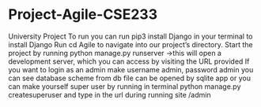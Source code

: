 # Project-Agile-CSE233
University Project
To run you can run pip3 install Django in your terminal to install Django
Run cd Agile to navigate into our project’s directory.
Start the project by running python manage.py runserver ->this will open a development server, which you can access by visiting the URL provided
If you want to login as an admin make username admin, password admin
you can see database scheme from db file can be opened by sqlite app or you can make yourself super user by running in terminal python manage.py createsuperuser and type in the url during running site /admin
